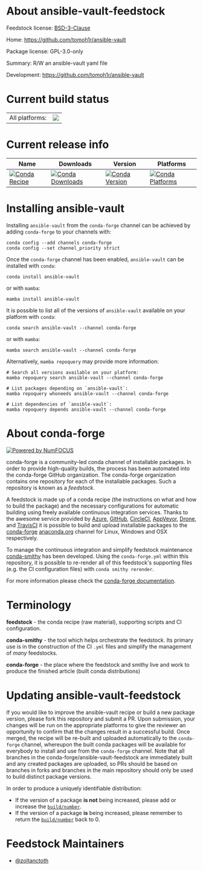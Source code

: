 About ansible-vault-feedstock
=============================

Feedstock license: [BSD-3-Clause](https://github.com/conda-forge/ansible-vault-feedstock/blob/main/LICENSE.txt)

Home: https://github.com/tomoh1r/ansible-vault

Package license: GPL-3.0-only

Summary: R/W an ansible-vault yaml file

Development: https://github.com/tomoh1r/ansible-vault

Current build status
====================


<table><tr><td>All platforms:</td>
    <td>
      <a href="https://dev.azure.com/conda-forge/feedstock-builds/_build/latest?definitionId=9451&branchName=main">
        <img src="https://dev.azure.com/conda-forge/feedstock-builds/_apis/build/status/ansible-vault-feedstock?branchName=main">
      </a>
    </td>
  </tr>
</table>

Current release info
====================

| Name | Downloads | Version | Platforms |
| --- | --- | --- | --- |
| [![Conda Recipe](https://img.shields.io/badge/recipe-ansible--vault-green.svg)](https://anaconda.org/conda-forge/ansible-vault) | [![Conda Downloads](https://img.shields.io/conda/dn/conda-forge/ansible-vault.svg)](https://anaconda.org/conda-forge/ansible-vault) | [![Conda Version](https://img.shields.io/conda/vn/conda-forge/ansible-vault.svg)](https://anaconda.org/conda-forge/ansible-vault) | [![Conda Platforms](https://img.shields.io/conda/pn/conda-forge/ansible-vault.svg)](https://anaconda.org/conda-forge/ansible-vault) |

Installing ansible-vault
========================

Installing `ansible-vault` from the `conda-forge` channel can be achieved by adding `conda-forge` to your channels with:

```
conda config --add channels conda-forge
conda config --set channel_priority strict
```

Once the `conda-forge` channel has been enabled, `ansible-vault` can be installed with `conda`:

```
conda install ansible-vault
```

or with `mamba`:

```
mamba install ansible-vault
```

It is possible to list all of the versions of `ansible-vault` available on your platform with `conda`:

```
conda search ansible-vault --channel conda-forge
```

or with `mamba`:

```
mamba search ansible-vault --channel conda-forge
```

Alternatively, `mamba repoquery` may provide more information:

```
# Search all versions available on your platform:
mamba repoquery search ansible-vault --channel conda-forge

# List packages depending on `ansible-vault`:
mamba repoquery whoneeds ansible-vault --channel conda-forge

# List dependencies of `ansible-vault`:
mamba repoquery depends ansible-vault --channel conda-forge
```


About conda-forge
=================

[![Powered by
NumFOCUS](https://img.shields.io/badge/powered%20by-NumFOCUS-orange.svg?style=flat&colorA=E1523D&colorB=007D8A)](https://numfocus.org)

conda-forge is a community-led conda channel of installable packages.
In order to provide high-quality builds, the process has been automated into the
conda-forge GitHub organization. The conda-forge organization contains one repository
for each of the installable packages. Such a repository is known as a *feedstock*.

A feedstock is made up of a conda recipe (the instructions on what and how to build
the package) and the necessary configurations for automatic building using freely
available continuous integration services. Thanks to the awesome service provided by
[Azure](https://azure.microsoft.com/en-us/services/devops/), [GitHub](https://github.com/),
[CircleCI](https://circleci.com/), [AppVeyor](https://www.appveyor.com/),
[Drone](https://cloud.drone.io/welcome), and [TravisCI](https://travis-ci.com/)
it is possible to build and upload installable packages to the
[conda-forge](https://anaconda.org/conda-forge) [anaconda.org](https://anaconda.org/)
channel for Linux, Windows and OSX respectively.

To manage the continuous integration and simplify feedstock maintenance
[conda-smithy](https://github.com/conda-forge/conda-smithy) has been developed.
Using the ``conda-forge.yml`` within this repository, it is possible to re-render all of
this feedstock's supporting files (e.g. the CI configuration files) with ``conda smithy rerender``.

For more information please check the [conda-forge documentation](https://conda-forge.org/docs/).

Terminology
===========

**feedstock** - the conda recipe (raw material), supporting scripts and CI configuration.

**conda-smithy** - the tool which helps orchestrate the feedstock.
                   Its primary use is in the construction of the CI ``.yml`` files
                   and simplify the management of *many* feedstocks.

**conda-forge** - the place where the feedstock and smithy live and work to
                  produce the finished article (built conda distributions)


Updating ansible-vault-feedstock
================================

If you would like to improve the ansible-vault recipe or build a new
package version, please fork this repository and submit a PR. Upon submission,
your changes will be run on the appropriate platforms to give the reviewer an
opportunity to confirm that the changes result in a successful build. Once
merged, the recipe will be re-built and uploaded automatically to the
`conda-forge` channel, whereupon the built conda packages will be available for
everybody to install and use from the `conda-forge` channel.
Note that all branches in the conda-forge/ansible-vault-feedstock are
immediately built and any created packages are uploaded, so PRs should be based
on branches in forks and branches in the main repository should only be used to
build distinct package versions.

In order to produce a uniquely identifiable distribution:
 * If the version of a package **is not** being increased, please add or increase
   the [``build/number``](https://docs.conda.io/projects/conda-build/en/latest/resources/define-metadata.html#build-number-and-string).
 * If the version of a package **is** being increased, please remember to return
   the [``build/number``](https://docs.conda.io/projects/conda-build/en/latest/resources/define-metadata.html#build-number-and-string)
   back to 0.

Feedstock Maintainers
=====================

* [@zoltanctoth](https://github.com/zoltanctoth/)

